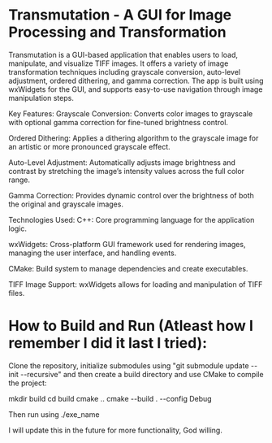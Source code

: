 # Transmutation - A GUI for Image Processing and Transformation

Transmutation is a GUI-based application that enables users to load, manipulate, and visualize TIFF images. It offers a variety of image transformation techniques including grayscale conversion, auto-level adjustment, ordered dithering, and gamma correction. The app is built using wxWidgets for the GUI, and supports easy-to-use navigation through image manipulation steps.


Key Features:
Grayscale Conversion: Converts color images to grayscale with optional gamma correction for fine-tuned brightness control.

Ordered Dithering: Applies a dithering algorithm to the grayscale image for an artistic or more pronounced grayscale effect.

Auto-Level Adjustment: Automatically adjusts image brightness and contrast by stretching the image’s intensity values across the full color range.

Gamma Correction: Provides dynamic control over the brightness of both the original and grayscale images.


Technologies Used:
C++: Core programming language for the application logic.

wxWidgets: Cross-platform GUI framework used for rendering images, managing the user interface, and handling events.

CMake: Build system to manage dependencies and create executables.

TIFF Image Support: wxWidgets allows for loading and manipulation of TIFF files.


# How to Build and Run (Atleast how I remember I did it last I tried):

Clone the repository, initialize submodules using "git submodule update --init --recursive" and then create a build directory and use CMake to compile the project:

mkdir build
cd build
cmake ..
cmake --build . --config Debug

Then run using ./exe_name

I will update this in the future for more functionality, God willing.
